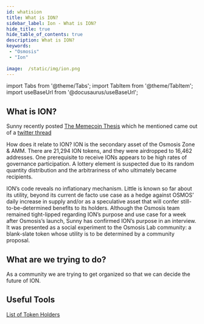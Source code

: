 ```yaml
---
id: whatision
title: What is ION?
sidebar_label: Ion - What is ION?
hide_title: true
hide_table_of_contents: true
description: What is ION?
keywords:
 - "Osmosis"
 - "Ion"
 
image:  /static/img/ion.png
---
```


import Tabs from '@theme/Tabs';
import TabItem from '@theme/TabItem';
import useBaseUrl from '@docusaurus/useBaseUrl';

 

## What is ION?

Sunny recently posted [The Memecoin Thesis](https://www.sunnya97.com/blog/the-memecoin-thesis) which he mentioned came out of a [twitter thread](https://twitter.com/sunnya97/status/1104189251221184513?s=21)

How does it relate to ION? ION is the secondary asset of the Osmosis Zone & AMM. 
There are 21,294 ION tokens, and they were airdropped to 16,462 addresses. 
One prerequisite to receive IONs appears to be high rates of governance participation. 
A lottery element is suspected due to its random quantity distribution and the arbitrariness of who ultimately became recipients. 

ION’s code reveals no inflationary mechanism. 
Little is known so far about its utility, beyond its current de facto use case as a hedge against OSMOS’ daily increase in supply and/or as a speculative asset that will confer still-to-be-determined benefits to its holders. 
Although the Osmosis team remained tight-lipped regarding ION’s purpose and use case for a week after Osmosis’s launch, Sunny has confirmed ION’s purpose in an interview. 
It was presented as a social experiment to the Osmosis Lab community: a blank-slate token whose utility is to be determined by a community proposal. 

## What are we trying to do?

As a community we are trying to get organized so that we can decide the future of ION.

## Useful Tools

[List of Token Holders](https://github.com/osmosis-labs/networks/blob/main/osmosis-1/ions.json)
